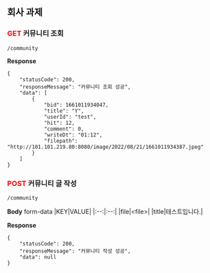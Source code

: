 ## 회사 과제

### <span style="color: red;">**GET**</span> 커뮤니티 조회
```
/community
```
**Response**
```
{
    "statusCode": 200,
    "responseMessage": "커뮤니티 조회 성공",
    "data": [
        {
            "bid": 1661011934047,
            "title": "Y",
            "userId": "test",
            "hit": 12,
            "comment": 0,
            "writeDt": "01:12",
            "filepath": "http://101.101.219.80:8080/image/2022/08/21/1661011934387.jpeg"
        }
    ]
}
```

### <span style="color: red;">POST</span> 커뮤니티 글 작성
```
/community
```
**Body** <span> form-data</span>
|KEY|VALUE|
|:--:|:--:|
|file|\<file>|
|title|테스트입니다.|

**Response**
```
{
    "statusCode": 200,
    "responseMessage": "커뮤니티 작성 성공",
    "data": null
}
```